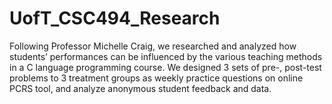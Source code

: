 # UofT_CSC494_Research
Following Professor Michelle Craig, we researched and analyzed how students’ performances can be influenced by the various teaching methods in a C language programming course. We designed 3 sets of pre-, post-test problems to 3 treatment groups as weekly practice questions on online PCRS tool, and analyze anonymous student feedback and data. 
